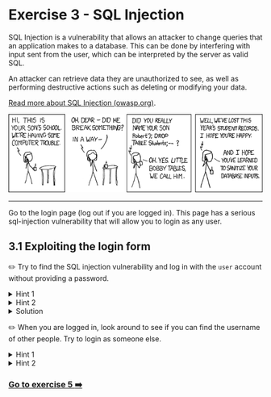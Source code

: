 # Exercise 3 - SQL Injection

SQL Injection is a vulnerability that allows an attacker to change queries that an application makes to a database. This can be done by interfering with input sent from the user, which can be interpreted by the server as valid SQL. 

An attacker can retrieve data they are unauthorized to see, as well as performing destructive actions such as deleting or modifying your data.  

[Read more about SQL Injection (owasp.org)](https://www.owasp.org/index.php/SQL_Injection).

![Bobby Tables](../images/bobby_tables.png)

---
Go to the login page (log out if you are logged in). This page has a serious sql-injection vulnerability that will allow you to login as any user. 

## 3.1  Exploiting the login form 

:pencil2: Try to find the SQL injection vulnerability and log in with the `user` account without providing a password. 

<details>
  <summary>Hint 1</summary>

  The underlying database is a Sqlite database.
  The code for querying the database for the correct user to login looks like this

  ```js
SELECT id FROM user WHERE username='${username}' AND password='${password}'
  ```

  See anything suspicious?

</details>

<details>
  <summary>Hint 2</summary>

  Find a way to send in user input that discards any WHERE-clause after the username check, so that only `.. WHERE user=<input>` is evaluated. 
</details>

<details>
  <summary>Solution</summary>

  Set the username field to:
  ```
  user';--
  ```

  You should now be able to log in without a password. 

  Why is this happening?
  The resulting SQL statement executed in the code will look like this:

  ```javascript
  SELECT id FROM user WHERE username='user';--' AND password=''
  ```

  The part of the SQL statment after the `--` will be ignored, therefore the password value will be ignored, allowing the login form password to be ignored.
</details>

:pencil2: When you are logged in, look around to see if you can find the username of other people. Try to login as someone else.

<details>
  <summary>Hint 1</summary>
  Look in the comment section. Some usernames are present here.
</details>

<details>
    <summary>Hint 2</summary>
    Look in the voting page source code. Something is commented out.
</details>

### [Go to exercise 5 :arrow_right:](../exercise-5/README.md)
